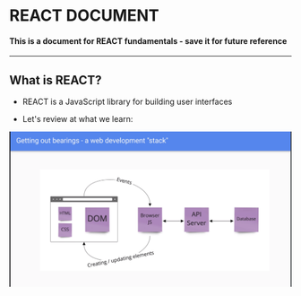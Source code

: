 # REACT DOCUMENT

#### This is a document for REACT fundamentals - save it for future reference

---

## What is REACT? 

- REACT is a JavaScript library for building user interfaces

- Let's review at what we learn: 

![review](img/review.png)
